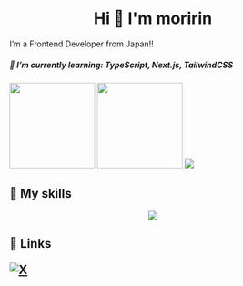 
<h1 align="center">
  Hi 👋 I'm moririn  
</h1>
I’m a Frontend Developer from Japan!!
<h5>🌱 I’m currently learning: TypeScript, Next.js, TailwindCSS</h5>



<a href = "https://github.com/mafyyu/github-readme-stats">
    <img  height="150px" src="https://github-readme-stats.vercel.app/api?username=mafyyu&show_icons=true&theme=compact"
    >
</a>
<a href = "https://github.com/mafyyu/github-readme-stats">
    <img height="150px" src="https://github-readme-stats.vercel.app/api/top-langs/?username=mafyyu&layout=compact"
    >
</a>


<a href = "https://github.com/mafyyu/github-profile-trophy">
    <img src="https://github-profile-trophy.vercel.app/?username=mafyyu&rank=SSS,SS,S,AAA,AA,A,B"
    >
</a>



<h2 align="left" >
🚀 My skills
</h2>
<p align="center">
  <a href="https://skillicons.dev">
    <img src="https://skillicons.dev/icons?i=js,ts,react,nextjs,css,html,py,supabase,git,github" />
  </a>
</p>

<h2 align="left" >
📎 Links
</h>

[![X](https://img.shields.io/badge/--FFFFFF?style=social&logo=X&label=Follow%20もりりん)](https://twitter.com/midw_inter)<br>